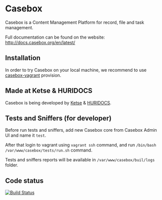 Casebox
=======

Casebox is a Content Management Platform for record, file and task management.

Full documentation can be found on the website:
http://docs.casebox.org/en/latest/


Installation
------------

In order to try Casebox on your local machine, we recommend to use [casebox-vagrant](https://github.com/KETSE/casebox-vagrant.git) provision.


Made at Ketse & HURIDOCS
-------------------------

Casebox is being developed by [Ketse](https://www.ketse.com/) & [HURIDOCS](https://www.huridocs.org/).


Tests and Sniffers (for developer)
----------------------------------

Before run tests and sniffers, add new Casebox core from Casebox Admin UI and name it `test`.

After that login to vagrant using `vagrant ssh` command, and run `/bin/bash /var/www/casebox/tests/run.sh` command.

Tests and sniffers reports will be available in `/var/www/casebox/buil/logs` folder.


Code status
-----------

[![Build Status](http://ci.casebox.org:8080/buildStatus/icon?job=casebox/development)](http://ci.casebox.org:8080/job/casebox/development)


